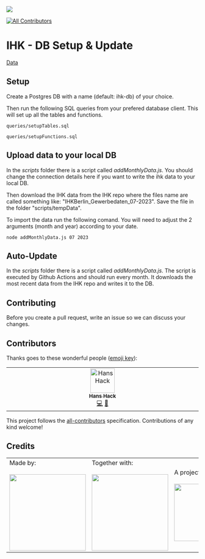 ![](https://img.shields.io/badge/Built%20with%20%E2%9D%A4%EF%B8%8F-at%20Technologiestiftung%20Berlin-blue)

<!-- ALL-CONTRIBUTORS-BADGE:START - Do not remove or modify this section -->

[![All Contributors](https://img.shields.io/badge/all_contributors-1-orange.svg?style=flat-square)](#contributors-)

<!-- ALL-CONTRIBUTORS-BADGE:END -->

# IHK - DB Setup & Update

[Data](https://github.com/IHKBerlin/IHKBerlin_Gewerbedaten/tree/master/archivedData)

## Setup

Create a Postgres DB with a name (default: ihk-db) of your choice.

Then run the following SQL queries from your prefered database client. This will set up all the tables and functions.

```plain
queries/setupTables.sql
```

```plain
queries/setupFunctions.sql
```

## Upload data to your local DB

In the _scripts_ folder there is a script called _addMonthlyData.js_. You should change the connection details here if you want to write the ihk data to your local DB.

Then download the IHK data from the IHK repo where the files name are called something like: "IHKBerlin_Gewerbedaten_07-2023". Save the file in the folder "scripts/tempData".

To import the data run the following comand. You will need to adjust the 2 arguments (month and year) according to your date.

```code
node addMonthlyData.js 07 2023
```

## Auto-Update

In the _scripts_ folder there is a script called _addMonthlyData.js_. The script is executed by Github Actions and should run every month. It downloads the most recent data from the IHK repo and writes it to the DB.

## Contributing

Before you create a pull request, write an issue so we can discuss your changes.

## Contributors

Thanks goes to these wonderful people ([emoji key](https://allcontributors.org/docs/en/emoji-key)):

<!-- ALL-CONTRIBUTORS-LIST:START - Do not remove or modify this section -->
<!-- prettier-ignore-start -->
<!-- markdownlint-disable -->
<table>
  <tbody>
    <tr>
      <td align="center" valign="top" width="14.28%"><a href="https://hanshack.com/"><img src="https://avatars.githubusercontent.com/u/8025164?v=4?s=64" width="64px;" alt="Hans Hack"/><br /><sub><b>Hans Hack</b></sub></a><br /><a href="https://github.com/technologiestiftung/ihk-db/commits?author=hanshack" title="Code">💻</a> <a href="https://github.com/technologiestiftung/ihk-db/commits?author=hanshack" title="Documentation">📖</a></td>
    </tr>
  </tbody>
</table>

<!-- markdownlint-restore -->
<!-- prettier-ignore-end -->

<!-- ALL-CONTRIBUTORS-LIST:END -->

This project follows the [all-contributors](https://github.com/all-contributors/all-contributors) specification. Contributions of any kind welcome!

## Credits

<table>
  <tr>
    <td>
    Made by: <a href="https://odis-berlin.de">
        <br />
        <br />
        <img width="200" src="https://logos.citylab-berlin.org/logo-odis-berlin.svg" />
      </a>
    </td>
    <td>
      Together with: <a href="https://citylab-berlin.org/en/start/">
        <br />
        <br />
        <img width="200" src="https://logos.citylab-berlin.org/logo-citylab-berlin.svg" />
      </a>
    </td>
    <td>
      A project by: <a href="https://www.technologiestiftung-berlin.de/en/">
        <br />
        <br />
        <img width="150" src="https://logos.citylab-berlin.org/logo-technologiestiftung-berlin-en.svg" />
      </a>
    </td>
    <td>
      Supported by <a href="https://www.berlin.de/rbmskzl/">
        <br />
        <br />
        <img width="80" src="https://citylab-berlin.org/wp-content/uploads/2021/12/B_RBmin_Skzl_Logo_DE_V_PT_RGB-300x200.png" />
      </a>
    </td>
  </tr>
</table>
